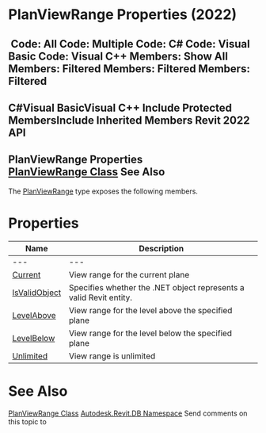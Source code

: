 # PlanViewRange Properties (2022)

﻿
 Code: All Code: Multiple Code: C# Code: Visual Basic Code: Visual C++  Members: Show All Members: Filtered Members: Filtered Members: Filtered   
---  
C#Visual BasicVisual C++
Include Protected MembersInclude Inherited Members
Revit 2022 API  
---  
PlanViewRange Properties  
[PlanViewRange Class](7edc5f13-a5fa-5c7a-9a03-ac6cbed1f005.md "PlanViewRange Class") See Also  
---  
The [PlanViewRange](7edc5f13-a5fa-5c7a-9a03-ac6cbed1f005.md "PlanViewRange Class") type exposes the following members.
# Properties
| Name | Description |
| --- | --- |
| --- | --- | --- |
| [Current](4ced7a98-7576-a63b-f37e-97f70fd212c9.md "Current Property") | View range for the current plane |
| [IsValidObject](f8b304ba-c227-9327-0f32-596735100174.md "IsValidObject Property") | Specifies whether the .NET object represents a valid Revit entity. |
| [LevelAbove](9c2c47f9-1fc8-addf-f6bd-dcf767efe3b8.md "LevelAbove Property") | View range for the level above the specified plane |
| [LevelBelow](b474e148-6212-feeb-9d1b-351937ad238c.md "LevelBelow Property") | View range for the level below the specified plane |
| [Unlimited](5b21cada-9846-35fa-0a1e-e661d3d916c0.md "Unlimited Property") | View range is unlimited |

# See Also
[PlanViewRange Class](7edc5f13-a5fa-5c7a-9a03-ac6cbed1f005.md "PlanViewRange Class")
[Autodesk.Revit.DB Namespace](87546ba7-461b-c646-cbb1-2cb8f5bff8b2.md "Autodesk.Revit.DB Namespace")
Send comments on this topic to 